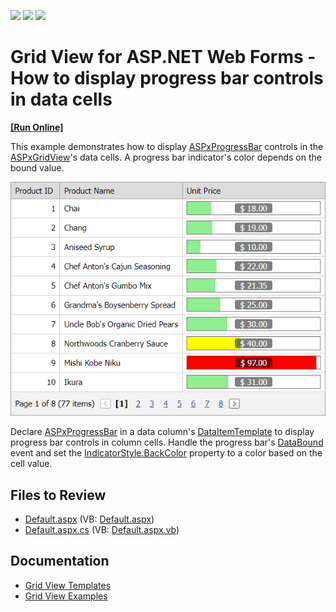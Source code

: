 <!-- default badges list -->
![](https://img.shields.io/endpoint?url=https://codecentral.devexpress.com/api/v1/VersionRange/128534596/13.1.5%2B)
[![](https://img.shields.io/badge/Open_in_DevExpress_Support_Center-FF7200?style=flat-square&logo=DevExpress&logoColor=white)](https://supportcenter.devexpress.com/ticket/details/E3943)
[![](https://img.shields.io/badge/📖_How_to_use_DevExpress_Examples-e9f6fc?style=flat-square)](https://docs.devexpress.com/GeneralInformation/403183)
<!-- default badges end -->
# Grid View for ASP.NET Web Forms - How to display progress bar controls in data cells
<!-- run online -->
**[[Run Online]](https://codecentral.devexpress.com/e3943/)**
<!-- run online end -->
This example demonstrates how to display [ASPxProgressBar](https://docs.devexpress.com/AspNet/11024/components/data-editors/progressbar) controls in the [ASPxGridView](https://docs.devexpress.com/AspNet/5823/components/grid-view)'s data cells. A progress bar indicator's color depends on the bound value.

![Progress Bar Controls in Grid View Cells](result.png)

Declare [ASPxProgressBar](https://docs.devexpress.com/AspNet/11024/components/data-editors/progressbar) in a data column's [DataItemTemplate](https://docs.devexpress.com/AspNet/DevExpress.Web.GridViewDataColumn.DataItemTemplate) to display progress bar controls in column cells. Handle the progress bar's [DataBound](https://docs.devexpress.com/AspNet/DevExpress.Web.ASPxDataWebControlBase.DataBound) event and set the [IndicatorStyle.BackColor](https://learn.microsoft.com/en-us/dotnet/api/system.web.ui.webcontrols.style.backcolor?view=netframework-4.8.1#System_Web_UI_WebControls_Style_BackColor) property to a color based on the cell value.

## Files to Review

* [Default.aspx](./CS/WebSite/Default.aspx) (VB: [Default.aspx](./VB/WebSite/Default.aspx))
* [Default.aspx.cs](./CS/WebSite/Default.aspx.cs) (VB: [Default.aspx.vb](./VB/WebSite/Default.aspx.vb))

## Documentation

- [Grid View Templates](https://docs.devexpress.com/AspNet/3718/components/grid-view/concepts/templates)
- [Grid View Examples](https://docs.devexpress.com/AspNet/3768/components/grid-view/examples)

